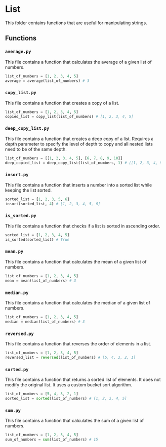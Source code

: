 # List

This folder contains functions that are useful for manipulating strings.

## Functions

### `average.py`
This file contains a function that calculates the average of a given list of numbers.
```python
list_of_numbers = [1, 2, 3, 4, 5]
average = average(list_of_numbers) # 3
```

### `copy_list.py`
This file contains a function that creates a copy of a list.
```python
list_of_numbers = [1, 2, 3, 4, 5]
copied_list = copy_list(list_of_numbers) # [1, 2, 3, 4, 5]
```

### `deep_copy_list.py`
This file contains a function that creates a deep copy of a list. Requires a depth parameter to specify the level of depth to copy and all nested lists need to be of the same depth.
```python
list_of_numbers = [[1, 2, 3, 4, 5], [6, 7, 8, 9, 10]]
deep_copied_list = deep_copy_list(list_of_numbers, 1) # [[1, 2, 3, 4, 5], [6, 7, 8, 9, 10]]
```

### `insort.py`
This file contains a function that inserts a number into a sorted list while keeping the list sorted.
```python
sorted_list = [1, 2, 3, 5, 6]
insort(sorted_list, 4) # [1, 2, 3, 4, 5, 6]
```

### `is_sorted.py`
This file contains a function that checks if a list is sorted in ascending order.
```python
sorted_list = [1, 2, 3, 4, 5]
is_sorted(sorted_list) # True
```

### `mean.py`
This file contains a function that calculates the mean of a given list of numbers.
```python
list_of_numbers = [1, 2, 3, 4, 5]
mean = mean(list_of_numbers) # 3
```

### `median.py`
This file contains a function that calculates the median of a given list of numbers.
```python
list_of_numbers = [1, 2, 3, 4, 5]
median = median(list_of_numbers) # 3
```

### `reversed.py`
This file contains a function that reverses the order of elements in a list.
```python
list_of_numbers = [1, 2, 3, 4, 5]
reversed_list = reversed(list_of_numbers) # [5, 4, 3, 2, 1]
```

### `sorted.py`
This file contains a function that returns a sorted list of elements. It does not modify the original list. It uses a custom bucket sort algorithm.
```python
list_of_numbers = [5, 4, 3, 2, 1]
sorted_list = sorted(list_of_numbers) # [1, 2, 3, 4, 5]
```


### `sum.py`
This file contains a function that calculates the sum of a given list of numbers.
```python
list_of_numbers = [1, 2, 3, 4, 5]
sum_of_numbers = sum(list_of_numbers) # 15
```
